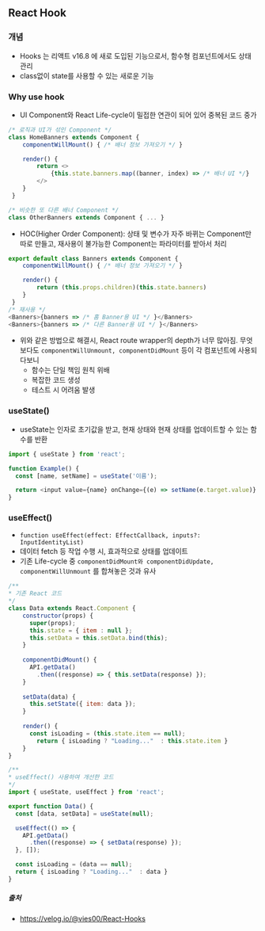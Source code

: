 ## React Hook 

### 개념
- Hooks 는 리액트 v16.8 에 새로 도입된 기능으로서, 함수형 컴포넌트에서도 상태 관리
- class없이 state를 사용할 수 있는 새로운 기능

### Why use hook
- UI Component와 React Life-cycle이 밀접한 연관이 되어 있어 중복된 코드 중가
```javascript 1.8
/* 로직과 UI가 섞인 Component */
class HomeBanners extends Component {
    componentWillMount() { /* 배너 정보 가져오기 */ }

    render() {
        return <>
            {this.state.banners.map((banner, index) => /* 배너 UI */}
        </>
    }
 }

/* 비슷한 또 다른 배너 Component */
class OtherBanners extends Component { ... }
```

- HOC(Higher Order Component): 상태 및 변수가 자주 바뀌는 Component만 따로 만들고, 재사용이 불가능한 Component는 파라미터를 받아서 처리  
```javascript 1.8
export default class Banners extends Component {
    componentWillMount() { /* 배너 정보 가져오기 */ }

    render() {
        return (this.props.children)(this.state.banners)
    }
 }
/* 재사용 */
<Banners>{banners => /* 홈 Banner용 UI */ }</Banners>
<Banners>{banners => /* 다른 Banner용 UI */ }</Banners>
```

- 위와 같은 방법으로 해결시, React route wrapper의 depth가 너무 많아짐. 무엇보다도 `componentWillUnmount, componentDidMount` 등이 각 컴포넌트에 사용되다보니 
    - 함수는 단일 책임 원칙 위배 
    - 복잡한 코드 생성
    - 테스트 시 어려움 발생

### useState()
- useState는 인자로 초기값을 받고, 현재 상태와 현재 상태를 업데이트할 수 있는 함수를 반환
```javascript 1.8
import { useState } from 'react';

function Example() {
  const [name, setName] = useState('이름');

  return <input value={name} onChange={(e) => setName(e.target.value)} />;
}
```

### useEffect()
- `function useEffect(effect: EffectCallback, inputs?: InputIdentityList)`
- 데이터 fetch 등 작업 수행 시, 효과적으로 상태를 업데이트
- 기존 Life-cycle 중 `componentDidMount와 componentDidUpdate, componentWillUnmount` 를 합쳐놓은 것과 유사

```javascript 1.8
/**
* 기존 React 코드
*/
class Data extends React.Component {
    constructor(props) {
      super(props);
      this.state = { item : null };
      this.setData = this.setData.bind(this);
    }
    
    componentDidMount() {
      API.getData()
        .then((response) => { this.setData(response) });
    }
    
    setData(data) {
      this.setState({ item: data });
    }
    
    render() {
      const isLoading = (this.state.item == null);
        return { isLoading ? "Loading..."  : this.state.item }
    }
}

/**
* useEffect() 사용하여 개선한 코드
*/
import { useState, useEffect } from 'react';

export function Data() {
  const [data, setData] = useState(null);

  useEffect(() => {
    API.getData()
      .then((response) => { setData(response) });
  }, []);

  const isLoading = (data == null);
  return { isLoading ? "Loading..."  : data }
}
```

##### 출처
 - https://velog.io/@vies00/React-Hooks